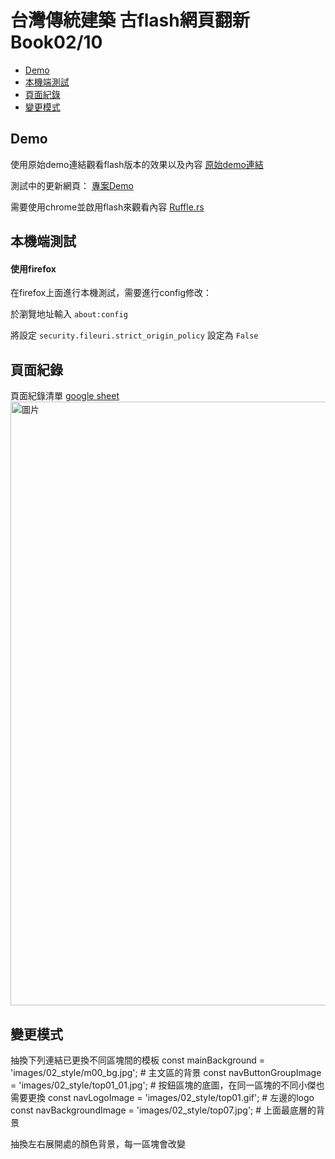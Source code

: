 # 台灣傳統建築 古flash網頁翻新Book02/10

- [Demo](#Demo)
- [本機端測試](#本機端測試)
- [頁面紀錄](#頁面紀錄)
- [變更模式](#變更模式)

## Demo
使用原始demo連結觀看flash版本的效果以及內容
[原始demo連結](https://www.cabindesigntaipei.com/demo/arte/02%20architecture/index.htm)

測試中的更新網頁：
[專案Demo](https://williamhsu17.github.io/cabin_art_book02/)

需要使用chrome並啟用flash來觀看內容
[Ruffle.rs](https://ruffle.rs/)

## 本機端測試
#### 使用firefox
在firefox上面進行本機測試，需要進行config修改：

於瀏覽地址輸入 `about:config`

將設定 `security.fileuri.strict_origin_policy` 設定為 `False`

## 頁面紀錄
頁面紀錄清單
[google sheet](https://docs.google.com/spreadsheets/d/1PHfJ_SFV85IWU47ebzinCYQAzxREQXfziOu-12nvDDQ/edit?usp=sharing)
<img width="966" alt="圖片" src="https://github.com/williamhsu17/cabin_art_book01/assets/22971294/a6eba5ec-8592-4a75-a727-e32c27d0589f">

## 變更模式
抽換下列連結已更換不同區塊間的模板
const mainBackground = 'images/02_style/m00_bg.jpg';         # 主文區的背景
const navButtonGroupImage = 'images/02_style/top01_01.jpg';  # 按鈕區塊的底圖，在同一區塊的不同小傑也需要更換
const navLogoImage = 'images/02_style/top01.gif';            # 左邊的logo
const navBackgroundImage = 'images/02_style/top07.jpg';      # 上面最底層的背景

抽換左右展開處的顏色背景，每一區塊會改變
<body style="background-image: url('images/02_style/left.gif');">
